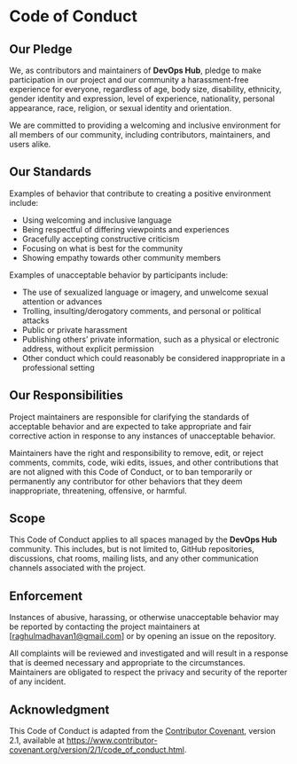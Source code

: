 # Code of Conduct

## Our Pledge

We, as contributors and maintainers of **DevOps Hub**, pledge to make participation in our project and our community a harassment-free experience for everyone, regardless of age, body size, disability, ethnicity, gender identity and expression, level of experience, nationality, personal appearance, race, religion, or sexual identity and orientation.

We are committed to providing a welcoming and inclusive environment for all members of our community, including contributors, maintainers, and users alike.

## Our Standards

Examples of behavior that contribute to creating a positive environment include:

- Using welcoming and inclusive language
- Being respectful of differing viewpoints and experiences
- Gracefully accepting constructive criticism
- Focusing on what is best for the community
- Showing empathy towards other community members

Examples of unacceptable behavior by participants include:

- The use of sexualized language or imagery, and unwelcome sexual attention or advances
- Trolling, insulting/derogatory comments, and personal or political attacks
- Public or private harassment
- Publishing others’ private information, such as a physical or electronic address, without explicit permission
- Other conduct which could reasonably be considered inappropriate in a professional setting

## Our Responsibilities

Project maintainers are responsible for clarifying the standards of acceptable behavior and are expected to take appropriate and fair corrective action in response to any instances of unacceptable behavior.

Maintainers have the right and responsibility to remove, edit, or reject comments, commits, code, wiki edits, issues, and other contributions that are not aligned with this Code of Conduct, or to ban temporarily or permanently any contributor for other behaviors that they deem inappropriate, threatening, offensive, or harmful.

## Scope

This Code of Conduct applies to all spaces managed by the **DevOps Hub** community. This includes, but is not limited to, GitHub repositories, discussions, chat rooms, mailing lists, and any other communication channels associated with the project.

## Enforcement

Instances of abusive, harassing, or otherwise unacceptable behavior may be reported by contacting the project maintainers at [raghulmadhavan1@gmail.com] or by opening an issue on the repository.

All complaints will be reviewed and investigated and will result in a response that is deemed necessary and appropriate to the circumstances. Maintainers are obligated to respect the privacy and security of the reporter of any incident.

## Acknowledgment

This Code of Conduct is adapted from the [Contributor Covenant](https://www.contributor-covenant.org/), version 2.1, available at https://www.contributor-covenant.org/version/2/1/code_of_conduct.html.

